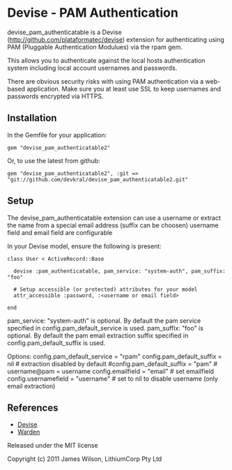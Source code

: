 Devise - PAM Authentication
===========================

devise\_pam\_authenticatable is a Devise (http://github.com/plataformatec/devise)
extension for authenticating using PAM (Pluggable Authentication Modulues)
via the rpam gem.

This allows you to authenticate against the local hosts authentication
system including local account usernames and passwords.

There are obvious security risks with using PAM authentication via a
web-based application. Make sure you at least use SSL to keep usernames and
passwords encrypted via HTTPS.

Installation
------------

In the Gemfile for your application:

    gem "devise_pam_authenticatable2"

Or, to use the latest from github:

    gem "devise_pam_authenticatable2", :git => "git://github.com/devkral/devise_pam_authenticatable2.git"

Setup
-----

The devise_pam_authenticatable extension can use a username or extract the name from a special email address (suffix can be choosen)
username field and email field are configurable

In your Devise model, ensure the following is present:

    class User < ActiveRecord::Base

      devise :pam_authenticatable, pam_service: "system-auth", pam_suffix: "foo"

      # Setup accessible (or protected) attributes for your model
      attr_accessible :password, :<username or email field>

    end

pam_service: "system-auth" is optional. By default the pam service specified in config.pam_default_service is used.
pam_suffix: "foo" is optional. By default the pam email extraction suffix specified in config.pam_default_suffix is used.

Options:
  config.pam_default_service = "rpam"
  config.pam_default_suffix = nil # extraction disabled by default
  #config.pam_default_suffix = "pam" # username@pam = username
  config.emailfield = "email" # set emailfield
  config.usernamefield = "username" # set to nil to disable username (only email extraction)

References
----------

* [Devise](http://github.com/plataformatec/devise)
* [Warden](http://github.com/hassox/warden)


Released under the MIT license

Copyright (c) 2011 James Wilson, LithiumCorp Pty Ltd
